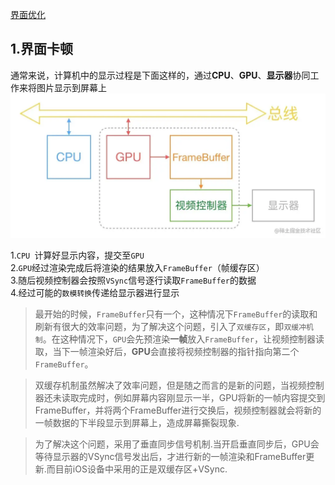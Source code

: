 [界面优化](https://juejin.cn/post/6937302554808320014)
## 1.界面卡顿
通常来说，计算机中的显示过程是下面这样的，通过**CPU**、**GPU**、**显示器**协同工作来将图片显示到屏幕上
![界面](images/界面.webp)

1.```CPU ```计算好显示内容，提交至```GPU```	
2.```GPU```经过渲染完成后将渲染的结果放入```FrameBuffer```（帧缓存区）  
3.随后视频控制器会按照```VSync```信号逐行读取```FrameBuffer```的数据   
4.经过可能的```数模转换```传递给显示器进行显示   
> 最开始的时候，```FrameBuffer```只有一个，这种情况下```FrameBuffer```的读取和刷新有很大的效率问题，为了解决这个问题，引入了```双缓存区```，即```双缓冲机制```。在这种情况下，```GPU```会先预渲染**一帧**放入```FrameBuffer```，让视频控制器读取，当下一帧渲染好后，**GPU**会直接将视频控制器的指针指向第二个```FrameBuffer```。   

> 双缓存机制虽然解决了效率问题，但是随之而言的是新的问题，当视频控制器还未读取完成时，例如屏幕内容刚显示一半，GPU将新的一帧内容提交到FrameBuffer，并将两个FrameBuffer进行交换后，视频控制器就会将新的一帧数据的下半段显示到屏幕上，造成屏幕撕裂现象.   

> 为了解决这个问题，采用了垂直同步信号机制.当开启垂直同步后，GPU会等待显示器的VSync信号发出后，才进行新的一帧渲染和FrameBuffer更新.而目前iOS设备中采用的正是双缓存区+VSync.

